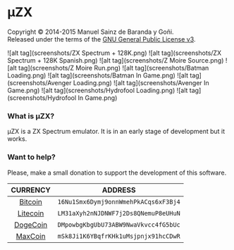 # μZX
Copyright © 2014-2015 Manuel Sainz de Baranda y Goñi.  
Released under the terms of the [GNU General Public License v3](http://www.gnu.org/copyleft/gpl.html).

![alt tag](screenshots/ZX Spectrum + 128K.png)
![alt tag](screenshots/ZX Spectrum + 128K Spanish.png)
![alt tag](screenshots/Z Moire Source.png)
![alt tag](screenshots/Z Moire Run.png)
![alt tag](screenshots/Batman Loading.png)
![alt tag](screenshots/Batman In Game.png)
![alt tag](screenshots/Avenger Loading.png)
![alt tag](screenshots/Avenger In Game.png)
![alt tag](screenshots/Hydrofool Loading.png)
![alt tag](screenshots/Hydrofool In Game.png)
### What is μZX?
μZX is a ZX Spectrum emulator. It is in an early stage of development but it works.

### Want to help?
Please, make a small donation to support the development of this software.

CURRENCY|ADDRESS
:---:|:---:
[Bitcoin](https://bitcoin.org)|`16Nu1Smx6Dymj9onnWmehPkACqs6xF3Bj4`
[Litecoin](https://litecoin.org)|`LM31aXyh2nNJDNWF7j2Ds8QNemuP8eUHuN`
[DogeCoin](http://dogecoin.com)|`DMpowbgKbgUbU73ABW9NwaVkvcc4fG5bUc`
[MaxCoin](http://www.maxcoin.co.uk)|`mSk8Ji1K6YBqfrKHk1uMsjpnjx91hcCDwR`
